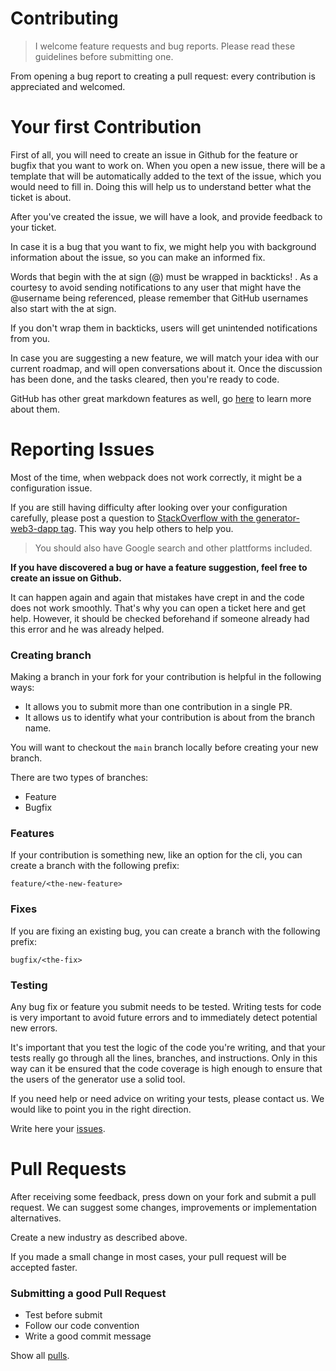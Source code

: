 # Contributing

> I welcome feature requests and bug reports. Please read these guidelines before submitting one.

From opening a bug report to creating a pull request: every contribution is appreciated and welcomed.

# Your first Contribution

First of all, you will need to create an issue in Github for the feature or bugfix that you want to work on. When you open a new issue, there will be a template that will be automatically added to the text of the issue, which you would need to fill in. Doing this will help us to understand better what the ticket is about.

After you've created the issue, we will have a look, and provide feedback to your ticket.

In case it is a bug that you want to fix, we might help you with background information about the issue, so you can make an informed fix.

Words that begin with the at sign (@) must be wrapped in backticks! . As a courtesy to avoid sending notifications to any user that might have the @username being referenced, please remember that GitHub usernames also start with the at sign. 

If you don't wrap them in backticks, users will get unintended notifications from you.

In case you are suggesting a new feature, we will match your idea with our current roadmap, and will open conversations about it. Once the discussion has been done, and the tasks cleared, then you're ready to code.

GitHub has other great markdown features as well, go [here](https://help.github.com/categories/writing-on-github/) to learn more about them.

# Reporting Issues

Most of the time, when webpack does not work correctly, it might be a configuration issue.

If you are still having difficulty after looking over your configuration carefully, please post a question to [StackOverflow with the generator-web3-dapp tag](http://stackoverflow.com/tags/generator-web3-dapp). This way you help others to help you.

> You should also have Google search and other plattforms included.

**If you have discovered a bug or have a feature suggestion, feel free to create an issue on Github.**

It can happen again and again that mistakes have crept in and the code does not work smoothly. That's why you can open a ticket here and get help. However, it should be checked beforehand if someone already had this error and he was already helped.

### Creating branch

Making a branch in your fork for your contribution is helpful in the following ways:

* It allows you to submit more than one contribution in a single PR.
* It allows us to identify what your contribution is about from the branch name.

You will want to checkout the `main` branch locally before creating your new branch.

There are two types of branches:

* Feature
* Bugfix

### Features

If your contribution is something new, like an option for the cli, you can create a branch with the following prefix:

`feature/<the-new-feature>`

### Fixes

If you are fixing an existing bug, you can create a branch with the following prefix:

`bugfix/<the-fix>`

### Testing

Any bug fix or feature you submit needs to be tested. Writing tests for code is very important to avoid future errors and to immediately detect potential new errors.

It's important that you test the logic of the code you're writing, and that your tests really go through all the lines, branches, and instructions. Only in this way can it be ensured that the code coverage is high enough to ensure that the users of the generator use a solid tool.

If you need help or need advice on writing your tests, please contact us. We would like to point you in the right direction.

Write here your [issues](https://github.com/prod3v3loper/syntaxo/issues).

# Pull Requests

After receiving some feedback, press down on your fork and submit a pull request. We can suggest some changes, improvements or implementation alternatives.

Create a new industry as described above.

If you made a small change in most cases, your pull request will be accepted faster.

### Submitting a good Pull Request

* Test before submit
* Follow our code convention
* Write a good commit message

Show all [pulls](https://github.com/prod3v3loper/syntaxo/pulls).